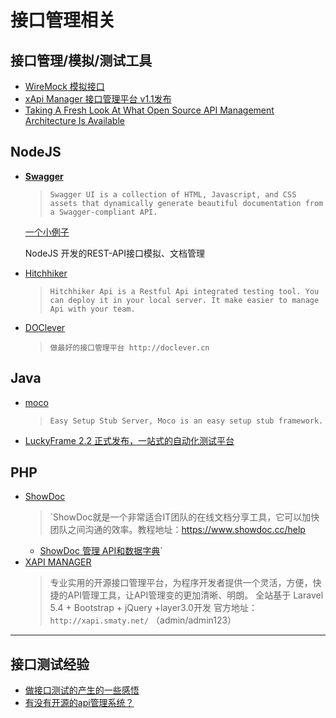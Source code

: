 # 接口管理相关

## 接口管理/模拟/测试工具

* [WireMock 模拟接口](http://wiremock.org/)
* [xApi Manager 接口管理平台 v1.1发布](https://git.oschina.net/duolatech/xapimanager)
* [Taking A Fresh Look At What Open Source API Management Architecture Is Available](http://apievangelist.com/2014/10/05/taking-a-fresh-look-at-what-open-source-api-management-architecture-is-available/)

## NodeJS

* **[Swagger](https://github.com/swagger-api/swagger-ui)[](http://swagger.io)**
  > `Swagger UI is a collection of HTML, Javascript, and CSS assets that dynamically generate beautiful documentation from a Swagger-compliant API.`

  [一个小例子](https://gitee.com/xiaoym/swagger-bootstrap-ui-demo)

  NodeJS 开发的REST-API接口模拟、文档管理

* [Hitchhiker](https://github.com/brookshi/Hitchhiker)
  >`Hitchhiker Api is a Restful Api integrated testing tool. You can deploy it in your local server. It make easier to manage Api with your team.`
* [DOClever](https://github.com/sx1989827/DOClever)
  > `做最好的接口管理平台 http://doclever.cn`

## Java

* [moco](https://github.com/dreamhead/moco)
  > `Easy Setup Stub Server, Moco is an easy setup stub framework.`
* [LuckyFrame 2.2 正式发布，一站式的自动化测试平台](https://gitee.com/seagull1985/LuckyFrameWeb)

## PHP

* [ShowDoc](https://gitee.com/star7th/showdoc)
  > `ShowDoc就是一个非常适合IT团队的在线文档分享工具，它可以加快团队之间沟通的效率。教程地址：https://www.showdoc.cc/help
  * [ShowDoc 管理 API和数据字典](http://git.oschina.net/mirrors/showdoc)`
* [XAPI MANAGER](https://github.com/duolatech/xApi-Manager)
  > 专业实用的开源接口管理平台，为程序开发者提供一个灵活，方便，快捷的API管理工具，让API管理变的更加清晰、明朗。
  > 全站基于 Laravel 5.4 + Bootstrap + jQuery +layer3.0开发
  > 官方地址：`http://xapi.smaty.net/` （admin/admin123）
----------------

## 接口测试经验

* [做接口测试的产生的一些感悟](https://sanwen.net/a/qmhcsoo.html)
* [有没有开源的api管理系统？](https://www.zhihu.com/question/30434095)
